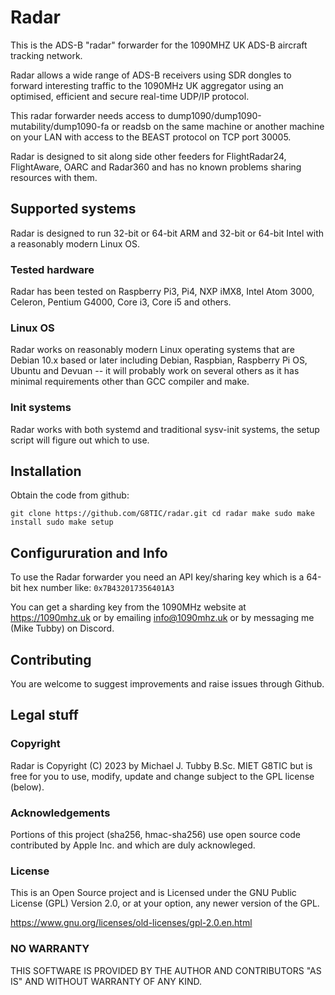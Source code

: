 # Radar

This is the ADS-B "radar" forwarder for the 1090MHZ UK ADS-B aircraft tracking network.

Radar allows a wide range of ADS-B receivers using SDR dongles to forward interesting traffic
to the 1090MHz UK aggregator using an optimised, efficient and secure real-time UDP/IP protocol.

This radar forwarder needs access to dump1090/dump1090-mutability/dump1090-fa or readsb
on the same machine or another machine on your LAN with access to the BEAST protocol on
TCP port 30005.

Radar is designed to sit along side other feeders for FlightRadar24, FlightAware, OARC and Radar360
and has no known problems sharing resources with them.

## Supported systems

Radar is designed to run 32-bit or 64-bit ARM and 32-bit or 64-bit Intel with a reasonably modern Linux OS.

### Tested hardware

Radar has been tested on Raspberry Pi3, Pi4, NXP iMX8, Intel Atom 3000, Celeron, Pentium G4000,
Core i3, Core i5 and others.

### Linux OS

Radar works on reasonably modern Linux operating systems that are Debian 10.x based or later including
Debian, Raspbian, Raspberry Pi OS, Ubuntu and Devuan -- it will probably work on
several others as it has minimal requirements other than GCC compiler and make.

### Init systems

Radar works with both systemd and traditional sysv-init systems, the setup script will figure out which to use.


## Installation

Obtain the code from github:

`git clone https://github.com/G8TIC/radar.git
cd radar
make
sudo make install
sudo make setup`




## Configururation and Info

To use the Radar forwarder you need an API key/sharing key which is a 64-bit hex number like:
`0x7B432017356401A3`

You can get a sharding key from the 1090MHz website at https://1090mhz.uk or
by emailing info@1090mhz.uk or by messaging me (Mike Tubby) on Discord.


## Contributing

You are welcome to suggest improvements and raise issues through Github.


## Legal stuff

### Copyright

Radar is Copyright (C) 2023 by Michael J. Tubby B.Sc. MIET G8TIC but is free
for you to use, modify, update and change subject to the GPL license (below).

### Acknowledgements

Portions of this project (sha256, hmac-sha256) use open source code
contributed by Apple Inc. and which are duly acknowleged.

### License

This is an Open Source project and is Licensed under the GNU Public License (GPL)
Version 2.0, or at your option, any newer version of the GPL.

https://www.gnu.org/licenses/old-licenses/gpl-2.0.en.html

### NO WARRANTY

THIS SOFTWARE IS PROVIDED BY THE AUTHOR AND CONTRIBUTORS "AS IS" AND WITHOUT WARRANTY OF ANY KIND.

